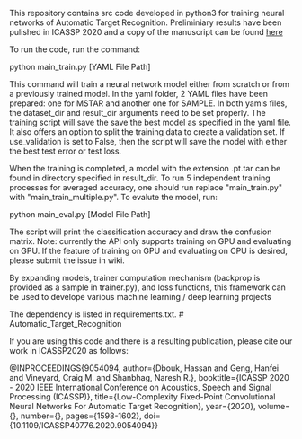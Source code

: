 This repository contains src code developed in python3 for training neural networks of Automatic 
Target Recognition. Preliminiary results have been pulished 
in ICASSP 2020 and a copy of the manuscript can be found [here](http://shanbhag.ece.illinois.edu/publications/ICASSP_dbouk_2020.pdf)


To run the code, run the command:

python main_train.py [YAML File Path]

This command will train a neural network model either from scratch or from a 
previously trained model. In the yaml folder, 2 YAML files have been prepared: one
for MSTAR and another one for SAMPLE. In both yamls files, the dataset_dir and result_dir
arguments need to be set properly. The training script will save the save the best model as
specified in the yaml file. It also offers an option to split the training data to create
a validation set. If use_validation is set to False, then the script will save the model with
either the best test error or test loss. 

When the training is completed, a model with the extension .pt.tar can be found in directory 
specified in result_dir. To run 5 independent training processes for averaged accuracy, one should run replace "main_train.py" with "main_train_multiple.py". To evalute the model, run:

python main_eval.py [Model File Path]

The script will print the classification accuracy and draw the confusion matrix. Note: currently
the API only supports training on GPU and evaluating on GPU. If the feature of training on GPU and 
evaluating on CPU is desired, please submit the issue in wiki.

By expanding models, trainer computation mechanism (backprop is provided as a sample in trainer.py), and loss functions, this framework can be used to develope various machine learning / deep learning projects

The dependency is listed in requirements.txt. # Automatic_Target_Recognition

If you are using this code and there is a resulting publication, please cite our work in ICASSP2020 as follows:

@INPROCEEDINGS{9054094,
  author={Dbouk, Hassan and Geng, Hanfei and Vineyard, Craig M. and Shanbhag, Naresh R.},
  booktitle={ICASSP 2020 - 2020 IEEE International Conference on Acoustics, Speech and Signal Processing (ICASSP)}, 
  title={Low-Complexity Fixed-Point Convolutional Neural Networks For Automatic Target Recognition}, 
  year={2020},
  volume={},
  number={},
  pages={1598-1602},
  doi={10.1109/ICASSP40776.2020.9054094}}
